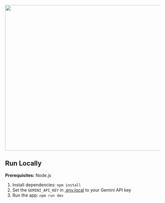 <div align="center">
<img width="1200" height="475" alt="GHBanner" src="https://i.ibb.co/Cp7XYN0j/Screenshot-2025-09-25-183333.png" />
</div>



## Run Locally

**Prerequisites:**  Node.js


1. Install dependencies:
   `npm install`
2. Set the `GEMINI_API_KEY` in [.env.local](.env.local) to your Gemini API key
3. Run the app:
   `npm run dev`
